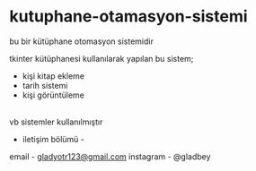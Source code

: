 # kutuphane-otamasyon-sistemi


bu bir kütüphane otomasyon sistemidir

tkinter kütüphanesi kullanılarak yapılan bu sistem;
- kişi kitap ekleme
- tarih sistemi
- kişi görüntüleme
<br>
vb sistemler kullanılmıştır 
 
- iletişim bölümü -
 
email - gladyotr123@gmail.com
instagram - @gladbey

